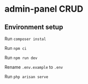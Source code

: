 # admin-panel CRUD
## Environment setup
Run `composer instal`

Run `npm ci`

Run `npm run dev`

Rename `.env.example` to `.env`

Run `php arisan serve`